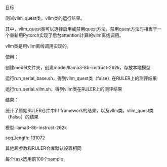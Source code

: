 目标

测试vllm_quest类，vllm类的运行结果。

其中，vllm_quest类可以选择启用或禁用quest方法，禁用quest方法时相当于一个重新用Pytorch实现了后台attention计算的vllm离线调用。

vllm类是用vllm离线调用实现的。



使用：

创建model文件夹，创建model/llama3-8b-instruct-262k，存放本地模型

运行run_serial_base.sh，得到vllm_quest类（false）在RULER上的测评结果

运行run_serial_vllm.sh，得到vllm类在RULER上的测评结果


结果：

统计了原始RULER仓库中hf framework的结果，以及vllm类，vllm_quest类（False）的结果

模型:llama3-8b-instruct-262k 

seq_length: 131072

其他超参数和RULER仓库默认设置相同

每个task选用前100个sample

